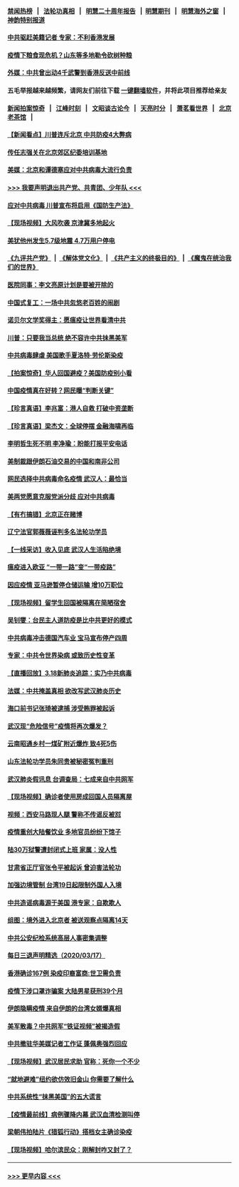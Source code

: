 #### [禁闻热榜](热点新闻.md?=0)  &nbsp;&nbsp;|&nbsp;&nbsp; [法轮功真相](https://github.com/gfw-breaker/truth/blob/master/README.md?=0) &nbsp;&nbsp;|&nbsp;&nbsp; [明慧二十周年报告](https://github.com/gfw-breaker/mh-reports/blob/master/README.md?=0) &nbsp;&nbsp;|&nbsp;&nbsp;[明慧期刊](https://github.com/gfw-breaker/mh-qikan) &nbsp;&nbsp;|&nbsp;&nbsp; [明慧海外之窗](https://github.com/gfw-breaker/mh-news/blob/master/README.md?=0) &nbsp;&nbsp;|&nbsp;&nbsp; [神韵特别报道](https://github.com/gfw-breaker/mh-news/blob/master/shenyun.md?=0)
#### [中共驱赶美籍记者 专家：不利香港发展](../pages/nsc413/n11950858.md?t=03190702) 
#### [疫情下粮食现危机？山东等多地勒令砍树种粮](../pages/nsc413/n11950799.md?t=03190702) 
#### [外媒：中共曾出动4千武警到香港反送中前线](../pages/nsc413/n11950663.md?t=03190702) 
#### 五毛举报越来越频繁，请网友们前往下载 [一键翻墙软件](https://github.com/gfw-breaker/ssr-accounts)，并将此项目推荐给亲友
#### [新闻拍案惊奇](https://github.com/gfw-breaker/banned-news/blob/master/pages/link4.md) &nbsp;&nbsp;|&nbsp;&nbsp; [江峰时刻](https://github.com/gfw-breaker/banned-news/blob/master/pages/link4.md) &nbsp;&nbsp;|&nbsp;&nbsp; [文昭谈古论今](https://github.com/gfw-breaker/banned-news/blob/master/pages/link4.md) &nbsp;&nbsp;|&nbsp;&nbsp; [天亮时分](https://github.com/gfw-breaker/banned-news/blob/master/pages/link4.md) &nbsp;&nbsp;|&nbsp;&nbsp; [萧茗看世界](https://github.com/gfw-breaker/banned-news/blob/master/pages/link4.md) &nbsp;&nbsp;|&nbsp;&nbsp; [北京老茶馆](https://github.com/gfw-breaker/banned-news/blob/master/pages/link4.md) &nbsp;&nbsp;|&nbsp;&nbsp; 
#### [【新闻看点】川普连斥北京 中共防疫4大弊病](../pages/nsc413/n11950479.md?t=03190702) 
#### [传任志强关在北京郊区纪委培训基地](../pages/nsc413/n11950837.md?t=03190702) 
#### [美媒：北京和谭德塞应对中共病毒大流行负责](../pages/nsc413/n11950605.md?t=03190702) 
#### [>>> 我要声明退出共产党、共青团、少年队 <<<](https://github.com/begood0513/goodnews/blob/master/quit/letter.md) 
#### [应对中共病毒 川普宣布将启用《国防生产法》](../pages/nsc413/n11950473.md?t=03190702) 
#### [【现场视频】大风吹袭 京津冀多地起火](../pages/nsc413/n11950430.md?t=03190702) 
#### [美犹他州发生5.7级地震 4.7万用户停电](../pages/nsc413/n11950554.md?t=03190702) 
#### [《九评共产党》](https://github.com/begood0513/9ping.md/blob/master/README.md) &nbsp;|&nbsp; [《解体党文化》](../../../../jtdwh.md/blob/master/README.md)  &nbsp;|&nbsp; [《共产主义的终极目的》](../../../../gczydzjmd.md/blob/master/README.md) &nbsp;|&nbsp; [《魔鬼在统治我们的世界》](../../../../mgztzwmdsj.md/blob/master/README.md) 
#### [医院同事：李文亮原计划是要被开除的](../pages/nsc413/n11950223.md?t=03190702) 
#### [中国式复工：一场中共忽悠老百姓的闹剧](../pages/nsc413/n11950402.md?t=03190702) 
#### [诺贝尔文学奖得主：愿瘟疫让世界看清中共](../pages/nsc413/n11950222.md?t=03190702) 
#### [川普：只要我当总统 绝不容许中共抺黑美军](../pages/nsc413/n11950457.md?t=03190702) 
#### [中共病毒肆虐 美国歌手夏洛特·劳伦斯染疫](../pages/nsc413/n11950378.md?t=03190702) 
#### [【拍案惊奇】华人回国避疫？美国防疫别小看](../pages/nsc413/n11948516.md?t=03190702) 
#### [中国疫情真在好转？网民曝“判断关键”](../pages/nsc413/n11950187.md?t=03190702) 
#### [【珍言真语】李兆富：港人自救 打破中资垄断](../pages/nsc413/n11949870.md?t=03190702) 
#### [【珍言真语】梁杰文：全球停摆 金融海啸再临](../pages/nsc413/n11949928.md?t=03190702) 
#### [李明哲生死不明 李净瑜：盼能打报平安电话](../pages/nsc413/n11949776.md?t=03190702) 
#### [美制裁跟伊朗石油交易的中国和南非公司](../pages/nsc413/n11950224.md?t=03190702) 
#### [网民选择中共病毒命名疫情 武汉人：最恰当](../pages/nsc413/n11949807.md?t=03190702) 
#### [美两党愿意克服党派分歧 应对中共病毒](../pages/nsc413/n11950144.md?t=03190702) 
#### [【有冇搞错】北京正在赌博](../pages/nsc413/n11950330.md?t=03190702) 
#### [辽宁法官郭薇薇诬判多名法轮功学员](../pages/nsc413/n11947937.md?t=03190702) 
#### [【一线采访】收入见底 武汉人生活陷绝境](../pages/nsc413/n11949968.md?t=03190702) 
#### [瘟疫进入欧亚 “一带一路”变“一带疫路”](../pages/nsc413/n11949926.md?t=03190702) 
#### [因应疫情 亚马逊暂停仓储运输 增10万职位](../pages/nsc413/n11949874.md?t=03190702) 
#### [【现场视频】留学生回国被隔离在简陋宿舍](../pages/nsc413/n11949658.md?t=03190702) 
#### [吴钊燮：台民主人道防疫是比中共更好的模式](../pages/nsc413/n11949795.md?t=03190702) 
#### [中共病毒冲击德国汽车业 宝马宣布停产四周](../pages/nsc413/n11949691.md?t=03190702) 
#### [专家：中共令世界染病 或致历史性变革](../pages/nsc413/n11949859.md?t=03190702) 
#### [【直播回放】3.18新肺炎追踪：实乃中共病毒](../pages/nsc413/n11949692.md?t=03190702) 
#### [法媒：中共掩盖真相 欲改写武汉肺炎历史](../pages/nsc413/n11949667.md?t=03190702) 
#### [海口前书记张琦被逮捕 涉受贿罪被起诉](../pages/nsc413/n11949544.md?t=03190702) 
#### [武汉现“危险信号”疫情将再次爆发？](../pages/nsc413/n11949573.md?t=03190702) 
#### [云南昭通乡村一煤矿附近爆炸 致4死5伤](../pages/nsc413/n11949551.md?t=03190702) 
#### [山东法轮功学员朱同贵被秘密冤判重刑](../pages/nsc413/n11947709.md?t=03190702) 
#### [武汉肺炎假讯息 台调查局：七成来自中共网军](../pages/nsc413/n11949398.md?t=03190702) 
#### [【现场视频】确诊者使用房成回国人员隔离屋](../pages/nsc413/n11949263.md?t=03190702) 
#### [视频：西安马路现人腿 警称不传谣反被怼](../pages/nsc413/n11948931.md?t=03190702) 
#### [疫情重创大陆餐饮业 多地官员纷纷下馆子](../pages/nsc413/n11949124.md?t=03190702) 
#### [陆30万狱警遭封闭式上班 家属：没人性](../pages/nsc413/n11948475.md?t=03190702) 
#### [甘肃省正厅官张令平被起诉 曾迫害法轮功](../pages/nsc413/n11948826.md?t=03190702) 
#### [加强边境管制 台湾19日起限制外国人入境](../pages/nsc413/n11948788.md?t=03190702) 
#### [中共造谣病毒源于美国 港专家：自欺欺人](../pages/nsc413/n11948737.md?t=03190702) 
#### [组图：境外进入北京者 被送观察点隔离14天](../pages/nsc413/n11948682.md?t=03190702) 
#### [中共公安纪检系统高层人事密集调整](../pages/nsc413/n11948569.md?t=03190702) 
#### [每日三退声明精选（2020/03/17）](../pages/nsc413/n11948762.md?t=03190702) 
#### [香港确诊167例 染疫印裔富商:世卫需负责](../pages/nsc413/n11948528.md?t=03190702) 
#### [疫情下涉口罩诈骗案 大陆男星获刑39个月](../pages/nsc413/n11948248.md?t=03190702) 
#### [伊朗隐瞒疫情 来自伊朗的台湾女婿爆真相](../pages/nsc413/n11947993.md?t=03190702) 
#### [美军散毒？中共网军“铁证视频”被揭造假](../pages/nsc413/n11948137.md?t=03190702) 
#### [中共撤驻华美媒记者工作证 蓬佩奥强烈回应](../pages/nsc413/n11948259.md?t=03190702) 
#### [【现场视频】武汉居民求助 官称：死你一个不少](../pages/nsc413/n11948263.md?t=03190702) 
#### [“就地避难”纽约欲仿效旧金山  你需要了解什么](../pages/nsc413/n11948233.md?t=03190702) 
#### [中共系统性“抹黑美国”的五大谎言](../pages/nsc413/n11948112.md?t=03190702) 
#### [【疫情最前线】病例骤降内幕 武汉血清检测叫停](../pages/nsc413/n11947859.md?t=03190702) 
#### [梁朝伟拍陆片《猎狐行动》搭档女主确诊染疫](../pages/nsc413/n11947742.md?t=03190702) 
#### [【现场视频】哈尔滨民众：刚解封咋又封了？](../pages/nsc413/n11948127.md?t=03190702) 

----
#### [ >>> 更早内容 <<< ](../indexes/nsc413-earlier.md)
